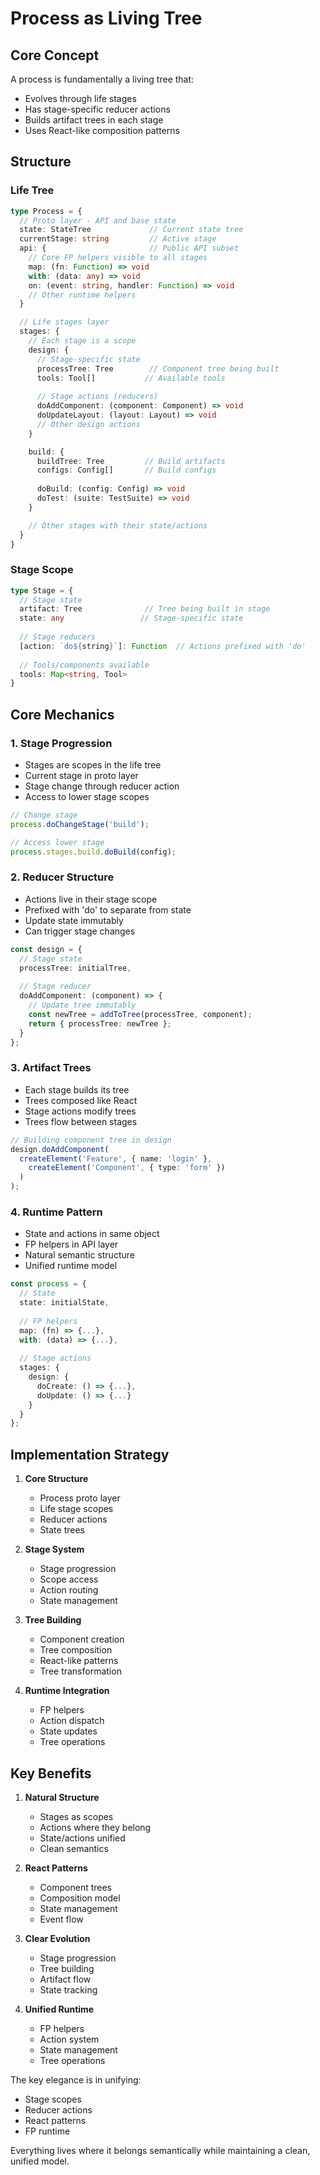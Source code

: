 # Process as Living Tree

## Core Concept

A process is fundamentally a living tree that:
- Evolves through life stages
- Has stage-specific reducer actions
- Builds artifact trees in each stage
- Uses React-like composition patterns

## Structure

### Life Tree
```typescript
type Process = {
  // Proto layer - API and base state
  state: StateTree             // Current state tree
  currentStage: string         // Active stage
  api: {                       // Public API subset
    // Core FP helpers visible to all stages
    map: (fn: Function) => void
    with: (data: any) => void
    on: (event: string, handler: Function) => void
    // Other runtime helpers
  }

  // Life stages layer
  stages: {
    // Each stage is a scope
    design: {
      // Stage-specific state
      processTree: Tree        // Component tree being built
      tools: Tool[]           // Available tools
      
      // Stage actions (reducers)
      doAddComponent: (component: Component) => void
      doUpdateLayout: (layout: Layout) => void
      // Other design actions
    }

    build: {
      buildTree: Tree         // Build artifacts
      configs: Config[]       // Build configs
      
      doBuild: (config: Config) => void
      doTest: (suite: TestSuite) => void
    }

    // Other stages with their state/actions
  }
}
```

### Stage Scope
```typescript
type Stage = {
  // Stage state
  artifact: Tree              // Tree being built in stage
  state: any                 // Stage-specific state
  
  // Stage reducers
  [action: `do${string}`]: Function  // Actions prefixed with 'do'
  
  // Tools/components available
  tools: Map<string, Tool>
}
```

## Core Mechanics

### 1. Stage Progression
- Stages are scopes in the life tree
- Current stage in proto layer
- Stage change through reducer action
- Access to lower stage scopes

```typescript
// Change stage
process.doChangeStage('build');

// Access lower stage
process.stages.build.doBuild(config);
```

### 2. Reducer Structure 
- Actions live in their stage scope
- Prefixed with 'do' to separate from state
- Update state immutably
- Can trigger stage changes

```typescript
const design = {
  // Stage state
  processTree: initialTree,
  
  // Stage reducer
  doAddComponent: (component) => {
    // Update tree immutably
    const newTree = addToTree(processTree, component);
    return { processTree: newTree };
  }
};
```

### 3. Artifact Trees
- Each stage builds its tree
- Trees composed like React
- Stage actions modify trees
- Trees flow between stages

```typescript
// Building component tree in design
design.doAddComponent(
  createElement('Feature', { name: 'login' },
    createElement('Component', { type: 'form' })
  )
);
```

### 4. Runtime Pattern
- State and actions in same object
- FP helpers in API layer
- Natural semantic structure
- Unified runtime model

```typescript
const process = {
  // State
  state: initialState,
  
  // FP helpers
  map: (fn) => {...},
  with: (data) => {...},
  
  // Stage actions
  stages: {
    design: {
      doCreate: () => {...},
      doUpdate: () => {...}
    }
  }
};
```

## Implementation Strategy

1. **Core Structure**
   - Process proto layer
   - Life stage scopes
   - Reducer actions
   - State trees

2. **Stage System**
   - Stage progression
   - Scope access
   - Action routing
   - State management

3. **Tree Building**
   - Component creation
   - Tree composition
   - React-like patterns
   - Tree transformation

4. **Runtime Integration**
   - FP helpers
   - Action dispatch
   - State updates
   - Tree operations

## Key Benefits

1. **Natural Structure**
   - Stages as scopes
   - Actions where they belong
   - State/actions unified
   - Clean semantics

2. **React Patterns**
   - Component trees
   - Composition model
   - State management
   - Event flow

3. **Clear Evolution**
   - Stage progression
   - Tree building
   - Artifact flow
   - State tracking

4. **Unified Runtime**
   - FP helpers
   - Action system
   - State management
   - Tree operations

The key elegance is in unifying:
- Stage scopes
- Reducer actions
- React patterns
- FP runtime

Everything lives where it belongs semantically while maintaining a clean, unified model.
